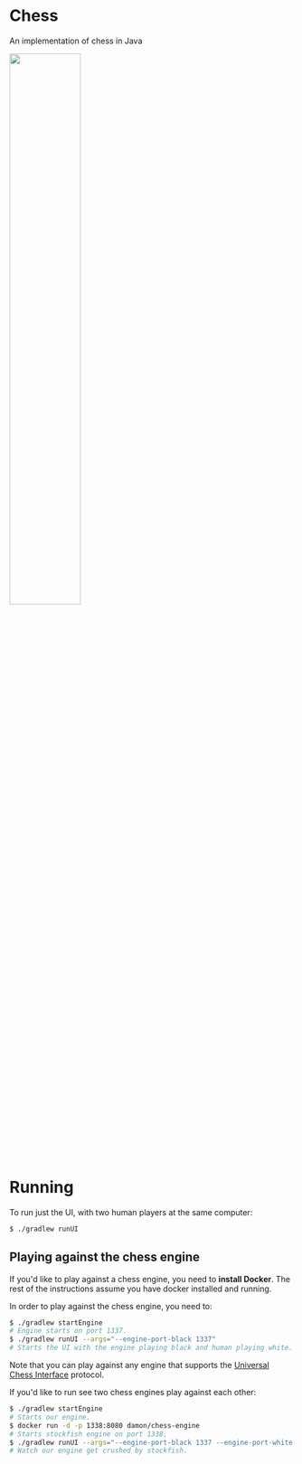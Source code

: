 # Chess

An implementation of chess in Java


<img src="https://cloud.githubusercontent.com/assets/5924452/10867908/4d93ba0c-808c-11e5-885f-b7b366533b3f.png" width="50%" height="50%"/>


# Running
To run just the UI, with two human players at the same computer:
```bash
$ ./gradlew runUI
```


## Playing against the chess engine

If you'd like to play against a chess engine, you need to **install Docker**.
The rest of the instructions assume you have docker installed and running.

In order to play against the chess engine, you need to:
```bash
$ ./gradlew startEngine 
# Engine starts on port 1337.
$ ./gradlew runUI --args="--engine-port-black 1337"
# Starts the UI with the engine playing black and human playing white.
```
Note that you can play against any engine that supports the [Universal Chess Interface](https://gist.github.com/DOBRO/2592c6dad754ba67e6dcaec8c90165bf) protocol.


If you'd like to run see two chess engines  play against each other:
```bash
$ ./gradlew startEngine
# Starts our engine.
$ docker run -d -p 1338:8080 damon/chess-engine
# Starts stockfish engine on port 1338.
$ ./gradlew runUI --args="--engine-port-black 1337 --engine-port-white 1338"
# Watch our engine get crushed by stockfish.
```
